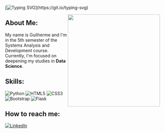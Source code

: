 [![Typing SVG](https://readme-typing-svg.demolab.com?font=Protest+Revolution&size=50&duration=10000&pause=350&color=F7F7F7&background=000000&center=true&vCenter=true&repeat=false&random=false&width=1000&height=200&lines=Hi+There!)](https://git.io/typing-svg)

<img src="https://i.imgur.com/KJvZWlr.gif" align="right" width="300px" />

## About Me:
My name is Guilherme and I'm in the 5th semester of the Systems Analysis and Development course. Currently, I'm focused on deepening my studies in **Data Science**.

## Skills:
![Python](https://img.shields.io/static/v1?style=for-the-badge&message=Python&color=3776AB&logo=Python&logoColor=FFFFFF&label=)
![HTML5](https://img.shields.io/static/v1?style=for-the-badge&message=HTML5&color=E34F26&logo=HTML5&logoColor=FFFFFF&label=)
![CSS3](https://img.shields.io/static/v1?style=for-the-badge&message=CSS3&color=1572B6&logo=CSS3&logoColor=FFFFFF&label=)
![Bootstrap](https://img.shields.io/static/v1?style=for-the-badge&message=Bootstrap&color=7952B3&logo=Bootstrap&logoColor=FFFFFF&label=)
![Flask](https://img.shields.io/static/v1?style=for-the-badge&message=Flask&color=000000&logo=Flask&logoColor=FFFFFF&label=)
 
## How to reach me:
[![LinkedIn](https://img.shields.io/badge/LinkedIn-%230077B5.svg?logo=linkedin&logoColor=white)](https://www.linkedin.com/in/guilherme-de-paiva/) 
